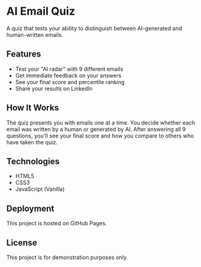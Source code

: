 # AI Email Quiz

A quiz that tests your ability to distinguish between AI-generated and human-written emails.

## Features

- Test your "AI radar" with 9 different emails
- Get immediate feedback on your answers
- See your final score and percentile ranking
- Share your results on LinkedIn

## How It Works

The quiz presents you with emails one at a time. You decide whether each email was written by a human or generated by AI. After answering all 9 questions, you'll see your final score and how you compare to others who have taken the quiz.

## Technologies

- HTML5
- CSS3
- JavaScript (Vanilla)

## Deployment

This project is hosted on GitHub Pages.

## License

This project is for demonstration purposes only.
